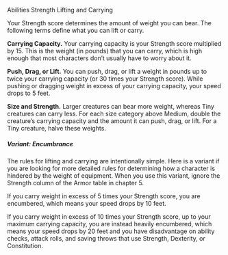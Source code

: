 Abilities
Strength
Lifting and Carrying
        <p>
          Your Strength score determines the amount of weight you can bear. The following terms define what you can lift or carry.
        </p>
        <p>
          <strong>Carrying Capacity.</strong> Your carrying capacity is your Strength score multiplied by 15. This is the weight (in pounds) that you can carry, which is high enough that most characters don’t usually have to worry about it.
        </p>
        <p>
          <strong>Push, Drag, or Lift.</strong> You can push, drag, or lift a weight in pounds up to twice your carrying capacity (or 30 times your Strength score). While pushing or dragging weight in excess of your carrying capacity, your speed drops to 5 feet.
        </p>
        <p>
          <strong>Size and Strength.</strong> Larger creatures can bear more weight, whereas Tiny creatures can carry less. For each size category above Medium, double the creature’s carrying capacity and the amount it can push, drag, or lift. For a Tiny creature, halve these weights.
        </p>
        <h5>Variant: Encumbrance</h5>
        <p>
          The rules for lifting and carrying are intentionally simple. Here is a variant if you are looking for more detailed rules for determining how a character is hindered by the weight of equipment. When you use this variant, ignore the Strength column of the Armor table in chapter 5.
        </p>
        <p>
          If you carry weight in excess of 5 times your Strength score, you are encumbered, which means your speed drops by 10 feet.
        </p>
        <p>
          If you carry weight in excess of 10 times your Strength score, up to your maximum carrying capacity, you are instead heavily encumbered, which means your speed drops by 20 feet and you have disadvantage on ability checks, attack rolls, and saving throws that use Strength, Dexterity, or Constitution.
        </p>